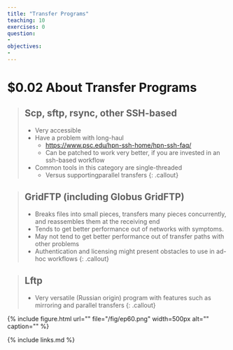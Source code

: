 ```yaml
---
title: "Transfer Programs"
teaching: 10
exercises: 0
question:
-
objectives:
-
---
```


# $0.02 About Transfer Programs

> ## Scp\, sftp\, rsync\, other SSH\-based
>  * Very accessible
>  * Have a problem with long\-haul
>    * [https://www\.psc\.edu/hpn\-ssh\-home/hpn\-ssh\-faq/](https://www\.psc\.edu/hpn\-ssh\-home/hpn\-ssh\-faq/)
>    * Can be patched to work very better\, if you are invested in an ssh\-based workflow
>  * Common tools in this category are single\-threaded
>    * Versus supportingparallel transfers
{: .callout}

> ## GridFTP \(including Globus GridFTP\)
>  * Breaks files into small pieces\, transfers many pieces concurrently\, and reassembles them at the receiving end
>  * Tends to get better performance out of networks with symptoms\.
>  * May not tend to get better performance out of transfer paths with other problems
>  * Authentication and licensing might present obstacles to use in ad\-hoc workflows
{: .callout}

> ## Lftp
>  * Very versatile \(Russian origin\) program with features such as mirroring and parallel transfers
{: .callout}

{% include figure.html url=""
   file="/fig/ep60.png" width=500px alt="" caption="" %}

{% include links.md %}
